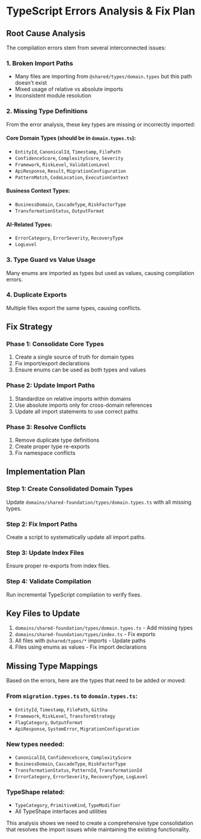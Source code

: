 # TypeScript Errors Analysis & Fix Plan

## Root Cause Analysis

The compilation errors stem from several interconnected issues:

### 1. Broken Import Paths
- Many files are importing from `@shared/types/domain.types` but this path doesn't exist
- Mixed usage of relative vs absolute imports
- Inconsistent module resolution

### 2. Missing Type Definitions
From the error analysis, these key types are missing or incorrectly imported:

#### Core Domain Types (should be in `domain.types.ts`):
- `EntityId`, `CanonicalId`, `Timestamp`, `FilePath`
- `ConfidenceScore`, `ComplexityScore`, `Severity`
- `Framework`, `RiskLevel`, `ValidationLevel`
- `ApiResponse`, `Result`, `MigrationConfiguration`
- `PatternMatch`, `CodeLocation`, `ExecutionContext`

#### Business Context Types:
- `BusinessDomain`, `CascadeType`, `RiskFactorType`
- `TransformationStatus`, `OutputFormat`

#### AI-Related Types:
- `ErrorCategory`, `ErrorSeverity`, `RecoveryType`
- `LogLevel`

### 3. Type Guard vs Value Usage
Many enums are imported as types but used as values, causing compilation errors.

### 4. Duplicate Exports
Multiple files export the same types, causing conflicts.

## Fix Strategy

### Phase 1: Consolidate Core Types
1. Create a single source of truth for domain types
2. Fix import/export declarations
3. Ensure enums can be used as both types and values

### Phase 2: Update Import Paths
1. Standardize on relative imports within domains
2. Use absolute imports only for cross-domain references
3. Update all import statements to use correct paths

### Phase 3: Resolve Conflicts
1. Remove duplicate type definitions
2. Create proper type re-exports
3. Fix namespace conflicts

## Implementation Plan

### Step 1: Create Consolidated Domain Types
Update `domains/shared-foundation/types/domain.types.ts` with all missing types.

### Step 2: Fix Import Paths
Create a script to systematically update all import paths.

### Step 3: Update Index Files
Ensure proper re-exports from index files.

### Step 4: Validate Compilation
Run incremental TypeScript compilation to verify fixes.

## Key Files to Update

1. `domains/shared-foundation/types/domain.types.ts` - Add missing types
2. `domains/shared-foundation/types/index.ts` - Fix exports
3. All files with `@shared/types/*` imports - Update paths
4. Files using enums as values - Fix import declarations

## Missing Type Mappings

Based on the errors, here are the types that need to be added or moved:

### From `migration.types.ts` to `domain.types.ts`:
- `EntityId`, `Timestamp`, `FilePath`, `GitSha`
- `Framework`, `RiskLevel`, `TransformStrategy`
- `FlagCategory`, `OutputFormat`
- `ApiResponse`, `SystemError`, `MigrationConfiguration`

### New types needed:
- `CanonicalId`, `ConfidenceScore`, `ComplexityScore`
- `BusinessDomain`, `CascadeType`, `RiskFactorType`
- `TransformationStatus`, `PatternId`, `TransformationId`
- `ErrorCategory`, `ErrorSeverity`, `RecoveryType`, `LogLevel`

### TypeShape related:
- `TypeCategory`, `PrimitiveKind`, `TypeModifier`
- All TypeShape interfaces and utilities

This analysis shows we need to create a comprehensive type consolidation that resolves the import issues while maintaining the existing functionality.
